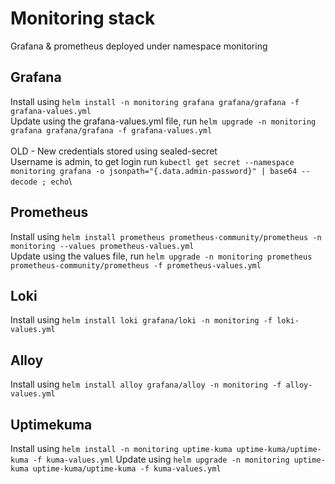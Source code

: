 # Monitoring stack

Grafana & prometheus deployed under namespace monitoring

## Grafana

Install using `helm install -n monitoring grafana grafana/grafana -f grafana-values.yml`\
Update using the grafana-values.yml file, run `helm upgrade -n monitoring grafana grafana/grafana -f grafana-values.yml`\
\
OLD - New credentials stored using sealed-secret\
Username is admin, to get login run `kubectl get secret --namespace monitoring grafana -o jsonpath="{.data.admin-password}" | base64 --decode ; echo`\

## Prometheus

Install using `helm install prometheus prometheus-community/prometheus -n monitoring --values prometheus-values.yml`\
Update using the values file, run `helm upgrade -n monitoring prometheus prometheus-community/prometheus -f prometheus-values.yml`

## Loki

Install using `helm install loki grafana/loki -n monitoring -f loki-values.yml`

## Alloy

Install using `helm install alloy grafana/alloy -n monitoring -f alloy-values.yml`

## Uptimekuma

Install using `helm install -n monitoring uptime-kuma uptime-kuma/uptime-kuma -f kuma-values.yml`
Update using `helm upgrade -n monitoring uptime-kuma uptime-kuma/uptime-kuma -f kuma-values.yml`
